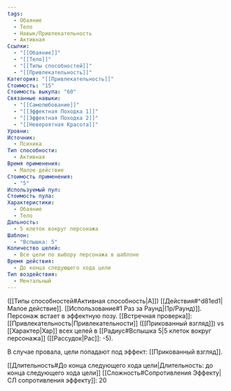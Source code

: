 ```yaml
---
tags:
  - Обаяние
  - Тело
  - Навык/Привлекательность
  - Активная
Ссылки:
  - "[[Обаяние]]"
  - "[[Тело]]"
  - "[[Типы способностей]]"
  - "[[Привлекательность]]"
Категория: "[[Привлекательность]]"
Стоимость: "15"
Стоимость выкупа: "60"
Связанные навыки:
  - "[[Самолюбование]]"
  - "[[Эффектная Походка 1]]"
  - "[[Эффектная Походка 2]]"
  - "[[Невероятная Красота]]"
Уровни: 
Источник:
  - Психика
Тип способности:
  - Активная
Время применения:
  - Малое действие
Стоимость применения:
  - "5"
Используемый пул: 
Стоимость пула: 
Характеристики:
  - Обаяние
  - Тело
Дальность:
  - 5 клеток вокруг персонажа
Шаблон:
  - "Вспышка: 5"
Количество целей:
  - Все цели по выбору персонажа в шаблоне
Время действия:
  - До конца следующего хода цели
Тип воздействия:
  - Ментальный
---
```

([[Типы способностей#Активная способность|А]]) [[Действия#^d81ed1|Малое действие]]. [[Использование#1 Раз за Раунд|(1р/Раунд)]]. Персонаж встает в эффектную позу. [[Встречная проверка]]: [[Привлекательность|Привлекательности]] ([[Прикованный взгляд]]) vs [[Характер|Хар]] всех целей в [[Радиус#Вспышка 5|5 клеток вокруг персонажа]] 
([[Рассудок|Рас]]: -5).

В случае провала, цели попадают под эффект: [[Прикованный взгляд]]. 

[[Длительность#До конца следующего хода цели|Длительность: до конца следующего хода цели]] 
[[Сложность#Cопротивления Эффекту|СЛ сопротивления эффекту]]: 20